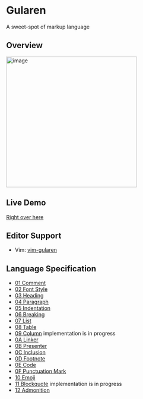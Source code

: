 # Gularen
A sweet-spot of markup language

## Overview
<img width="352" alt="image" src="https://github.com/noorwachid/gularen/assets/42460975/62d3889b-dcd8-4445-ac5c-fa85623c5375">

## Live Demo
[Right over here](https://noorwach.id/gularen/editor/)

## Editor Support
- Vim: [vim-gularen](https://github.com/noorwachid/vim-gularen)

## Language Specification
- [01 Comment](spec/01-comment.gr)
- [02 Font Style](spec/02-font-style.gr)
- [03 Heading](spec/03-heading.gr)
- [04 Paragraph](spec/04-paragraph.gr)
- [05 Indentation](spec/05-indentation.gr)
- [06 Breaking](spec/06-breaking.gr)
- [07 List](spec/07-list.gr)
- [08 Table](spec/08-table.gr)
- [09 Column](spec/09-column.gr) implementation is in progress
- [0A Linker](spec/0A-linker.gr)
- [0B Presenter](spec/0B-presenter.gr)
- [0C Inclusion](spec/0C-inclusion.gr)
- [0D Footnote](spec/0D-footnote.gr)
- [0E Code](spec/0E-code.gr)
- [0F Punctuation Mark](spec/0F-punctuation-mark.gr)
- [10 Emoji](spec/10-emoji.gr)
- [11 Blockquote](spec/11-blockquote.gr) implementation is in progress
- [12 Admonition](spec/12-admonition.gr)
